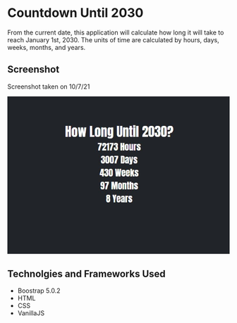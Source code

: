 
# Countdown Until 2030

From the current date, this application will calculate how long it will take to reach January 1st, 2030. 
The units of time are calculated by hours, days, weeks, months, and years. 


## Screenshot
Screenshot taken on 10/7/21

![Countdown](images/2030.JPG)

  
## Technolgies and Frameworks Used

- Boostrap 5.0.2 
- HTML 
- CSS
- VanillaJS 

  
